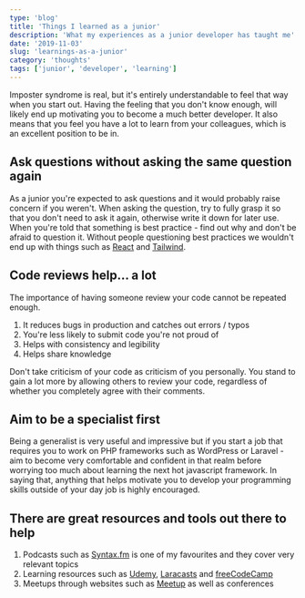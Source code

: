 ```yaml
---
type: 'blog'
title: 'Things I learned as a junior'
description: 'What my experiences as a junior developer has taught me'
date: '2019-11-03'
slug: 'learnings-as-a-junior'
category: 'thoughts'
tags: ['junior', 'developer', 'learning']
---
```


Imposter syndrome is real, but it's entirely understandable to feel that way when you start out. Having the feeling
that you don't know enough, will likely end up motivating you to become a much better developer.
It also means that you feel you have a lot to learn from your colleagues, which is an excellent
position to be in.

## Ask questions without asking the same question again

As a junior you're expected to ask questions and it would probably raise concern if you weren't.
When asking the question, try to fully grasp it so that you don't need to ask it again, otherwise write it
down for later use. When you're told that something is best practice - find out why and don't be afraid to
question it. Without people questioning best practices we wouldn't end up with things such as [React](https://reactjs.org)
and [Tailwind](https://tailwindcss.com/docs/what-is-tailwind).

## Code reviews help... a lot

The importance of having someone review your code cannot be repeated enough.

1. It reduces bugs in production and catches out errors / typos
2. You're less likely to submit code you're not proud of
3. Helps with consistency and legibility
4. Helps share knowledge

Don't take criticism of your code as criticism of you personally. You stand to gain a lot more by
allowing others to review your code, regardless of whether you completely agree with their comments.

## Aim to be a specialist first

Being a generalist is very useful and impressive but if you start a job that requires you
to work on PHP frameworks such as WordPress or Laravel - aim to become very comfortable
and confident in that realm before worrying too much about learning the next hot javascript framework.
In saying that, anything that helps motivate you to develop your programming skills outside of your day job
is highly encouraged.

## There are great resources and tools out there to help

1. Podcasts such as [Syntax.fm](https://syntax.fm/) is one of my favourites and they cover very relevant topics
2. Learning resources such as [Udemy](https://udemy.com), [Laracasts](https://laracasts.com) and [freeCodeCamp](https://www.freecodecamp.org/)
3. Meetups through websites such as [Meetup](https://www.meetup.com) as well as conferences
